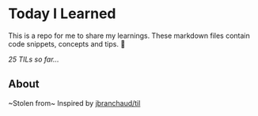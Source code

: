 # Today I Learned
This is a repo for me to share my learnings. These markdown files contain code snippets, concepts and tips. 🧠

_25 TILs so far..._

## About
~Stolen from~ Inspired by [jbranchaud/til](https://github.com/jbranchaud/til)
